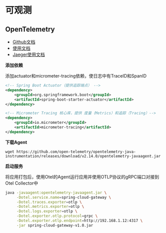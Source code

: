 # 可观测

## OpenTelemetry

- [Github文档](https://github.com/open-telemetry/opentelemetry-java-instrumentation)
- [使用文档](https://kongyu666.github.io/ops/#/work/service/opentelemetry/)
- [Jaeger使用文档](https://kongyu666.github.io/ops/#/work/service/jaeger/)

**添加依赖**

添加actuator和micrometer-tracing依赖，使日志中有TraceID和SpanID

```xml
<!-- Spring Boot Actuator（提供追踪端点） -->
<dependency>
    <groupId>org.springframework.boot</groupId>
    <artifactId>spring-boot-starter-actuator</artifactId>
</dependency>

<!-- Micrometer Tracing 核心库，提供 度量（Metrics）和追踪（Tracing）-->
<dependency>
    <groupId>io.micrometer</groupId>
    <artifactId>micrometer-tracing</artifactId>
</dependency>
```

**下载Agent**

```
wget https://github.com/open-telemetry/opentelemetry-java-instrumentation/releases/download/v2.14.0/opentelemetry-javaagent.jar
```

**启动服务**

将应用打包后，使用Otel的Agent运行应用并使用OTLP协议的gRPC端口对接到Otel Collector中

```bash
java -javaagent:opentelemetry-javaagent.jar \
     -Dotel.service.name=spring-cloud-gateway \
     -Dotel.traces.exporter=otlp \
     -Dotel.metrics.exporter=otlp \
     -Dotel.logs.exporter=otlp \
     -Dotel.exporter.otlp.protocol=grpc \
     -Dotel.exporter.otlp.endpoint=http://192.168.1.12:4317 \
     -jar spring-cloud-gateway-v1.0.jar
```



